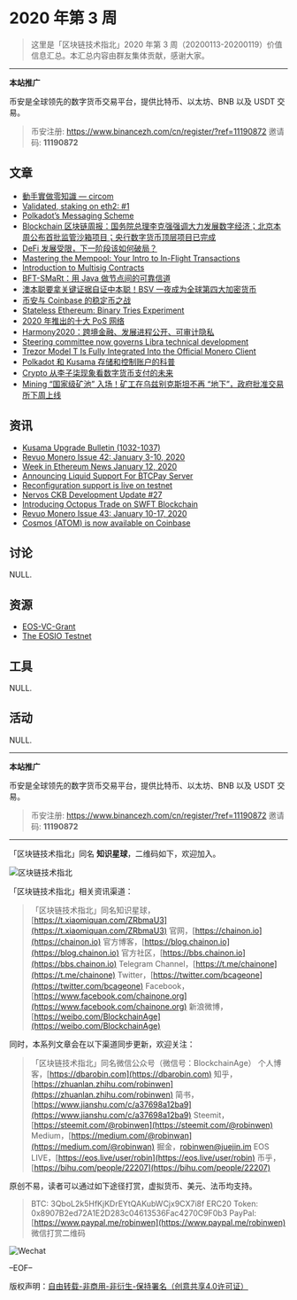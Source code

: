# 2020 年第 3 周

> 这里是「区块链技术指北」2020 年第 3 周（20200113-20200119）价值信息汇总。本汇总内容由群友集体贡献，感谢大家。

***

**本站推广**

币安是全球领先的数字货币交易平台，提供比特币、以太坊、BNB 以及 USDT 交易。

> 币安注册: https://www.binancezh.com/cn/register/?ref=11190872
> 邀请码: **11190872**

## 文章

* [動手實做零知識 — circom](https://bbs.chainon.io/d/5098)
* [Validated, staking on eth2: #1](https://bbs.chainon.io/d/5099)
* [Polkadot’s Messaging Scheme](https://bbs.chainon.io/d/5102)
* [Blockchain 区块链周报：国务院总理李克强强调大力发展数字经济；北京本周公布首批监管沙箱项目；央行数字货币顶层项目已完成](https://bbs.chainon.io/d/5104)
* [DeFi 发展受限，下一阶段该如何破局？](https://bbs.chainon.io/d/5105)
* [Mastering the Mempool: Your Intro to In-Flight Transactions](https://bbs.chainon.io/d/5109)
* [Introduction to Multisig Contracts](https://bbs.chainon.io/d/5111)
* [BFT-SMaRt：用 Java 做节点间的可靠信道](https://bbs.chainon.io/d/5113)
* [澳本聪要拿关键证据自证中本聪！BSV 一夜成为全球第四大加密货币](https://bbs.chainon.io/d/5115)
* [币安与 Coinbase 的稳定币之战](https://bbs.chainon.io/d/5116)
* [Stateless Ethereum: Binary Tries Experiment](https://bbs.chainon.io/d/5117)
* [2020 年推出的十大 PoS 网络](https://bbs.chainon.io/d/5118)
* [Harmony2020：跨境金融、发展进程公开、可审计隐私](https://bbs.chainon.io/d/5119)
* [Steering committee now governs Libra technical development](https://bbs.chainon.io/d/5120)
* [Trezor Model T Is Fully Integrated Into the Official Monero Client](https://bbs.chainon.io/d/5123)
* [Polkadot 和 Kusama 存储和控制账户的科普](https://bbs.chainon.io/d/5124)
* [Crypto 从李子柒现象看数字货币支付的未来](https://bbs.chainon.io/d/5125)
* [Mining “国家级矿池” 入场！矿工在乌兹别克斯坦不再 “地下”，政府批准交易所下周上线](https://bbs.chainon.io/d/5126)

## 资讯

* [Kusama Upgrade Bulletin (1032-1037)](https://bbs.chainon.io/d/5100)
* [Revuo Monero Issue 42: January 3-10, 2020](https://bbs.chainon.io/d/5101)
* [Week in Ethereum News January 12, 2020](https://bbs.chainon.io/d/5103)
* [Announcing Liquid Support For BTCPay Server](https://bbs.chainon.io/d/5108)
* [Reconfiguration support is live on testnet](https://bbs.chainon.io/d/5110)
* [Nervos CKB Development Update #27](https://bbs.chainon.io/d/5112)
* [Introducing Octopus Trade on SWFT Blockchain](https://bbs.chainon.io/d/5114)
* [Revuo Monero Issue 43: January 10-17, 2020](https://bbs.chainon.io/d/5121)
* [Cosmos (ATOM) is now available on Coinbase](https://bbs.chainon.io/d/5122)

## 讨论

NULL.

## 资源

* [EOS-VC-Grant](https://bbs.chainon.io/d/5106)
* [The EOSIO Testnet](https://bbs.chainon.io/d/5107)

## 工具

NULL.

## 活动

NULL.

***

**本站推广**

币安是全球领先的数字货币交易平台，提供比特币、以太坊、BNB 以及 USDT 交易。

> 币安注册: https://www.binancezh.com/cn/register/?ref=11190872
> 邀请码: **11190872**

***

「区块链技术指北」同名 **知识星球**，二维码如下，欢迎加入。

![区块链技术指北](https://cdn.dbarobin.com/3YzonTR.png)

「区块链技术指北」相关资讯渠道：

> 「区块链技术指北」同名知识星球，[https://t.xiaomiquan.com/ZRbmaU3](https://t.xiaomiquan.com/ZRbmaU3)
> 官网，[https://chainon.io](https://chainon.io)
> 官方博客，[https://blog.chainon.io](https://blog.chainon.io)
> 官方社区，[https://bbs.chainon.io](https://bbs.chainon.io)
> Telegram Channel，[https://t.me/chainone](https://t.me/chainone)
> Twitter，[https://twitter.com/bcageone](https://twitter.com/bcageone)
> Facebook，[https://www.facebook.com/chainone.org](https://www.facebook.com/chainone.org)
> 新浪微博，[https://weibo.com/BlockchainAge](https://weibo.com/BlockchainAge)

同时，本系列文章会在以下渠道同步更新，欢迎关注：

> 「区块链技术指北」同名微信公众号（微信号：BlockchainAge）
> 个人博客，[https://dbarobin.com](https://dbarobin.com)
> 知乎，[https://zhuanlan.zhihu.com/robinwen](https://zhuanlan.zhihu.com/robinwen)
> 简书，[https://www.jianshu.com/c/a37698a12ba9](https://www.jianshu.com/c/a37698a12ba9)
> Steemit，[https://steemit.com/@robinwen](https://steemit.com/@robinwen)
> Medium，[https://medium.com/@robinwan](https://medium.com/@robinwan)
> 掘金，[robinwen@juejin.im](https://juejin.im/user/5673ccae60b2260ee435f89a/posts)
> EOS LIVE，[https://eos.live/user/robin](https://eos.live/user/robin)
> 币乎，[https://bihu.com/people/22207](https://bihu.com/people/22207)

原创不易，读者可以通过如下途径打赏，虚拟货币、美元、法币均支持。

> BTC: 3QboL2k5HfKjKDrEYtQAKubWCjx9CX7i8f
> ERC20 Token: 0x8907B2ed72A1E2D283c04613536Fac4270C9F0b3
> PayPal: [https://www.paypal.me/robinwen](https://www.paypal.me/robinwen)
> 微信打赏二维码

![Wechat](https://cdn.dbarobin.com/SzoNl5b.jpg)

–EOF–

版权声明：[自由转载-非商用-非衍生-保持署名（创意共享4.0许可证）](http://creativecommons.org/licenses/by-nc-nd/4.0/deed.zh)